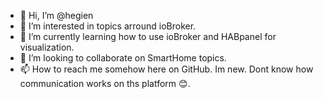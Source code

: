 - 👋 Hi, I’m @hegien
- 👀 I’m interested in topics arround ioBroker.
- 🌱 I’m currently learning how to use ioBroker and HABpanel for visualization.
- 💞️ I’m looking to collaborate on SmartHome topics.
- 📫 How to reach me somehow here on GitHub. Im new. Dont know how communication works on ths platform 😊.

<!---
hegien/hegien is a ✨ special ✨ repository because its `README.md` (this file) appears on your GitHub profile.
You can click the Preview link to take a look at your changes.
--->
